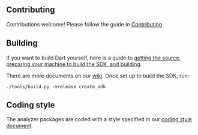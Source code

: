 ## Contributing

Contributions welcome! Please follow the guide in [Contributing][contributing].

## Building

If you want to build Dart yourself, here is a guide to [getting the source,
preparing your machine to build the SDK, and building][building].

There are more documents on our [wiki][]. Once set up to build the SDK, run:

```none
./tools/build.py -mrelease create_sdk
```

## Coding style

The analyzer packages are coded with a style specified in our [coding style
document][coding style].

[building]: https://github.com/dart-lang/sdk/wiki/Building
[coding style]: https://github.com/dart-lang/sdk/blob/main/pkg/analyzer/doc/implementation/coding_style.md
[contributing]: https://github.com/dart-lang/sdk/blob/master/CONTRIBUTING.md
[wiki]: https://github.com/dart-lang/sdk/wiki
